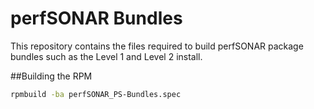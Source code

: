 # perfSONAR Bundles

This repository contains the files required to build perfSONAR package bundles such as the Level 1 and Level 2 install.

##Building the RPM

```bash
rpmbuild -ba perfSONAR_PS-Bundles.spec
```
